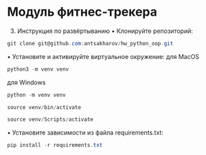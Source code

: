# Модуль фитнес-трекера
3.	Инструкция по развёртыванию 
•	Клонируйте репозиторий:
```csharp 
git clone git@github.com:antsakharov/hw_python_oop.git
```
•	Установите и активируйте виртуальное окружение:
для MacOS
```csharp 
python3 -m venv venv
```
для Windows
```csharp 
python -m venv venv
```
```csharp 
source venv/bin/activate
```
```csharp 
source venv/Scripts/activate
```
•	Установите зависимости из файла requirements.txt:
```csharp 
pip install -r requirements.txt
```

